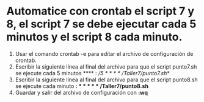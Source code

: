 # Automatice con crontab el script 7 y 8, el script 7 se debe ejecutar cada 5 minutos y el script 8 cada minuto.

1. Usar el comando crontab -e para editar el archivo de configuración de crontab. 
2. Escribir la siguiente línea al final del archivo para que el script punto7.sh se ejecute cada 5 minutos **** : */5 * * * * /Taller7/punto7.sh**
3. Escribir la siguiente línea al final del archivo para que el script punto8.sh se ejecute cada minuto **: * * * * * /Taller7/punto8.sh**
4. Guardar y salir del archivo de configuración con **:wq**
